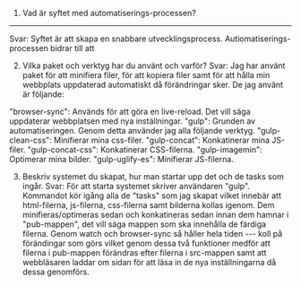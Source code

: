 1. Vad är syftet med automatiserings-processen? 
***
Svar: Syftet är att skapa en snabbare utvecklingsprocess.
Autiomatiserings-processen bidrar till att 




2. Vilka paket och verktyg har du använt och varför? 
Svar: Jag har använt paket för att minifiera filer, för att kopiera filer samt för att hålla min 
webbplats uppdaterad automatiskt då förändringar sker. De jag använt är följande: 

"browser-sync": Används för att göra en live-reload. Det vill säga uppdaterar webbplatsen med nya inställningar.
"gulp": Grunden av automatiseringen. Genom detta använder jag alla följande verktyg. 
"gulp-clean-css": Minifierar mina css-filer.
"gulp-concat": Konkatinerar mina JS-filer.
"gulp-concat-css": Konkatinerar CSS-filerna.
"gulp-imagemin": Optimerar mina bilder.
"gulp-uglify-es": Minifierar JS-filerna.



3. Beskriv systemet du skapat, hur man startar upp det och de tasks som ingår. 
Svar: För att starta systemet skriver användaren "gulp". 
Kommandot kör igång alla de "tasks" som jag skapat vilket innebär att html-filerna, js-filerna, css-filerna samt bilderna kollas igenom.
Dem minifieras/optimeras sedan och konkatineras sedan innan dem hamnar i "pub-mappen", det vill säga mappen som ska innehålla de färdiga filerna. 
Genom watch och browser-sync så håller hela tiden --- koll på förändingar som görs vilket genom dessa två funktioner medför att filerna i pub-mappen förändras
efter filerna i src-mappen samt att webbläsaren laddar om sidan för att läsa in de nya inställningarna då dessa genomförs. 

